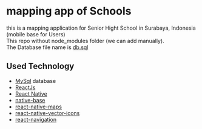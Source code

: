 # mapping app of Schools
this is a mapping application for Senior Hight School in Surabaya, Indonesia (mobile base for Users) <br>
This repo without node_modules folder (we can add manually).<br>
The Database file name is [db.sql](https://github.com/indracahyae/mappingSMK_Mobile/blob/master/db.sql)

##  Used Technology
* [MySql](https://www.mysql.com/) database
* [ReactJs](https://reactjs.org)
* [React Native](https://facebook.github.io/react-native)
* [native-base](https://nativebase.io)
* [react-native-maps](https://github.com/react-community/react-native-maps)
* [react-native-vector-icons](https://github.com/oblador/react-native-vector-icons)
* [react-navigation](https://reactnavigation.org)
